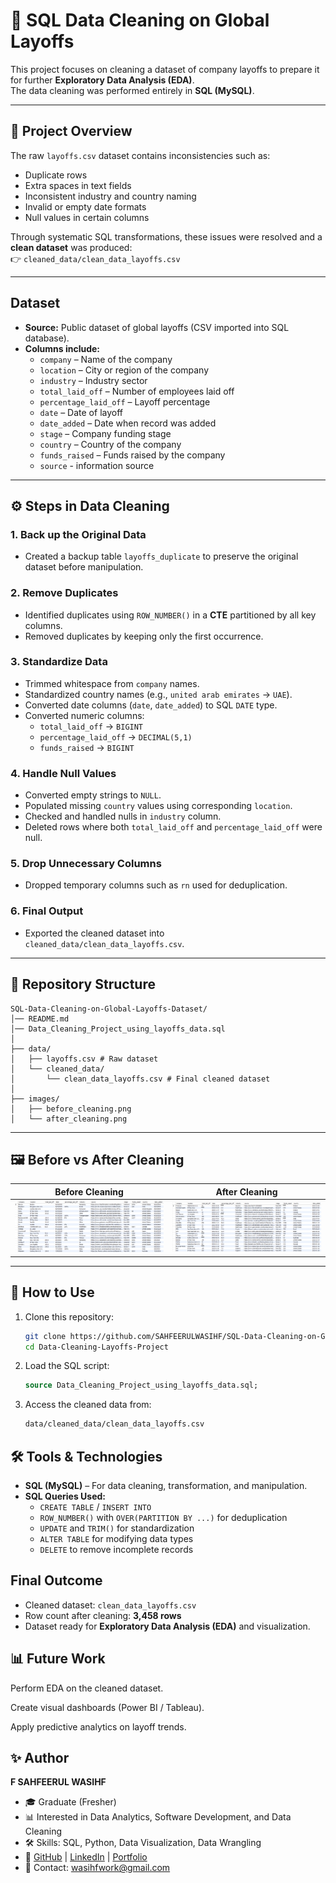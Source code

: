 # 🧹 SQL Data Cleaning on Global Layoffs

This project focuses on cleaning a dataset of company layoffs to prepare it for further **Exploratory Data Analysis (EDA)**.  
The data cleaning was performed entirely in **SQL (MySQL)**.

---

## 📌 Project Overview

The raw `layoffs.csv` dataset contains inconsistencies such as:
- Duplicate rows
- Extra spaces in text fields
- Inconsistent industry and country naming
- Invalid or empty date formats
- Null values in certain columns

Through systematic SQL transformations, these issues were resolved and a **clean dataset** was produced:  
👉 `cleaned_data/clean_data_layoffs.csv`

---

## Dataset
- **Source:** Public dataset of global layoffs (CSV imported into SQL database).  
- **Columns include:**  
  - `company` – Name of the company  
  - `location` – City or region of the company  
  - `industry` – Industry sector  
  - `total_laid_off` – Number of employees laid off  
  - `percentage_laid_off` – Layoff percentage  
  - `date` – Date of layoff  
  - `date_added` – Date when record was added  
  - `stage` – Company funding stage  
  - `country` – Country of the company  
  - `funds_raised` – Funds raised by the company  
  - `source` - information source

---

## ⚙️ Steps in Data Cleaning

### 1. Back up the Original Data
- Created a backup table `layoffs_duplicate` to preserve the original dataset before manipulation.

### 2. Remove Duplicates
- Identified duplicates using `ROW_NUMBER()` in a **CTE** partitioned by all key columns.  
- Removed duplicates by keeping only the first occurrence.

### 3. Standardize Data
- Trimmed whitespace from `company` names.  
- Standardized country names (e.g., `united arab emirates` → `UAE`).  
- Converted date columns (`date`, `date_added`) to SQL `DATE` type.  
- Converted numeric columns:  
  - `total_laid_off` → `BIGINT`  
  - `percentage_laid_off` → `DECIMAL(5,1)`  
  - `funds_raised` → `BIGINT`  

### 4. Handle Null Values
- Converted empty strings to `NULL`.  
- Populated missing `country` values using corresponding `location`.  
- Checked and handled nulls in `industry` column.  
- Deleted rows where both `total_laid_off` and `percentage_laid_off` were null.

### 5. Drop Unnecessary Columns
- Dropped temporary columns such as `rn` used for deduplication.
  
### 6. **Final Output**
   - Exported the cleaned dataset into `cleaned_data/clean_data_layoffs.csv`.

---

## 📂 Repository Structure
```
SQL-Data-Cleaning-on-Global-Layoffs-Dataset/
│── README.md
│── Data_Cleaning_Project_using_layoffs_data.sql
│
├── data/
│   ├── layoffs.csv # Raw dataset
│   └── cleaned_data/
│       └── clean_data_layoffs.csv # Final cleaned dataset
│
├── images/
│   ├── before_cleaning.png
│   └── after_cleaning.png
```
---

## 🖼️ Before vs After Cleaning

| Before Cleaning | After Cleaning |
|-----------------|----------------|
| ![Before Cleaning](images/before_cleaning.png) | ![After Cleaning](images/after_cleaning.png) |

---

## 🚀 How to Use

1. Clone this repository:
   ```bash
   git clone https://github.com/SAHFEERULWASIHF/SQL-Data-Cleaning-on-Global-Layoffs-Dataset.git
   cd Data-Cleaning-Layoffs-Project
2. Load the SQL script:
   ```sql
   source Data_Cleaning_Project_using_layoffs_data.sql;
3. Access the cleaned data from:
    ```bash
    data/cleaned_data/clean_data_layoffs.csv
    ```
## 🛠️ Tools & Technologies

- **SQL (MySQL)** – For data cleaning, transformation, and manipulation.  
- **SQL Queries Used:**  
  - `CREATE TABLE` / `INSERT INTO`  
  - `ROW_NUMBER()` with `OVER(PARTITION BY ...)` for deduplication  
  - `UPDATE` and `TRIM()` for standardization  
  - `ALTER TABLE` for modifying data types  
  - `DELETE` to remove incomplete records
 
## Final Outcome
- Cleaned dataset: `clean_data_layoffs.csv`  
- Row count after cleaning: **3,458 rows**  
- Dataset ready for **Exploratory Data Analysis (EDA)** and visualization.

## 📊 Future Work

Perform EDA on the cleaned dataset.

Create visual dashboards (Power BI / Tableau).

Apply predictive analytics on layoff trends.

## ✨ Author

**F SAHFEERUL WASIHF**  

- 🎓 Graduate (Fresher)  
- 📊 Interested in Data Analytics, Software Development, and Data Cleaning  
- 🛠️ Skills: SQL, Python, Data Visualization, Data Wrangling  
- 🔗 [GitHub](https://github.com/SAHFEERULWASIHF) | [LinkedIn](https://www.linkedin.com/in/sahfeerul-wasihf) | [Portfolio](https://sider.ai/agents/web-creator/share/687dafb1877a7836b019027f)  
- 📧 Contact: wasihfwork@gmail.com

